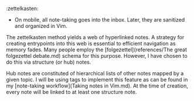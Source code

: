 :zettelkasten:

- On mobile, all note-taking goes into the inbox. Later, they are sanitized and organized in Vim.

The zettelkasten method yields a web of hyperlinked notes. A strategy for creating entrypoints into this web is essential to efficient navigation as memory fades. Many people employ the [folgezettel](references/The great folgezettel debate.md) schema for this purpose. However, I have chosen to do this via structure (or hub) notes.

Hub notes are constituted of hierarchical lists of other notes mapped by a given topic. I will be using tags to implement this feature as can be found in my [note-taking workflow](Taking notes in Vim.md). At the time of creation, every note will be linked to at least one structure note.
